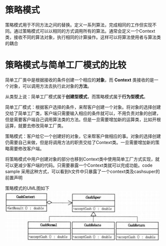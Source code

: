 # 策略模式
策略模式用于不同方法之间的替换。定义一系列算法，完成相同的工作但实现不同。通过策略模式可以以相同的方式调用所有的算法。通常会定义一个Context类，接收不同的算法对象，执行相同的计算操作。这样可以将算法使用者与算法类的耦合

# 策略模式与简单工厂模式的比较
简单工厂类中是根据接收的条件创建一个相应的**对象**，而 **Context** 类接收的是一个对象，可以调用方法去执行此对象的**方法**。

从类型上说：简单工厂模式属于**创建型模式**，而策略模式属于**行为型模式**。

简单工厂模式：根据客户选择的条件，来帮客户创建一个对象。将对象的选择创建交给了简单工厂类，客户端只需要输入相应的条件就可以，不用负责对象的创建，但是需要客户端自己调用算法类的方法。但是一旦需要增加新的运算类，比如开根运算，就要去修改简单工厂类。

策略模式：客户给它一个创建好的对象，它来帮客户做相应的事。对象的选择创建仍需要自己来做，但是将调用方法的职责交给了Context类。一旦需要增加新的策略需要修改客户端。

将策略模式中用户创建对象的部分也移到Context类中使用简单工厂方式实现，就可以更减少客户端的代码。只需要暴露一个Context类就可以完成功能。code sample 采用这种方式，可以看到h文件中只暴露了一个context类及cashsuper的前置声明

策略模式的UML图如下<br>
![code_sample_uml](uml_strategy.png)

